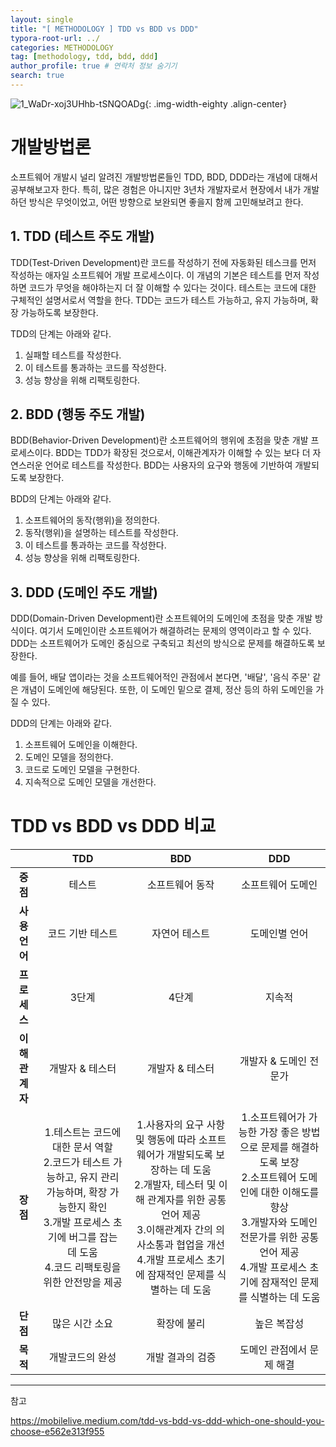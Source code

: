 ```yaml
---
layout: single
title: "[ METHODOLOGY ] TDD vs BDD vs DDD"
typora-root-url: ../
categories: METHODOLOGY
tag: [methodology, tdd, bdd, ddd]
author_profile: true # 연락처 정보 숨기기
search: true
---
```


![1_WaDr-xoj3UHhb-tSNQOADg](/images/2024-07-13-first/1_WaDr-xoj3UHhb-tSNQOADg-0840971.webp){: .img-width-eighty .align-center}

# 개발방법론

소프트웨어 개발시 널리 알려진 개발방법론들인 TDD, BDD, DDD라는 개념에 대해서 공부해보고자 한다.
특히, 많은 경험은 아니지만 3년차 개발자로서 현장에서 내가 개발하던 방식은 무엇이었고, 어떤 방향으로 보완되면 좋을지 함께 고민해보려고 한다.

## 1. TDD (테스트 주도 개발)

TDD(Test-Driven Development)란 코드를 작성하기 전에 자동화된 테스크를 먼저 작성하는 애자일 소프트웨어 개발 프로세스이다. 이 개념의 기본은 테스트를 먼저 작성하면 코드가 무엇을 해야하는지 더 잘 이해할 수 있다는 것이다. 테스트는 코드에 대한 구체적인 설명서로서 역할을 한다. TDD는 코드가 테스트 가능하고, 유지 가능하며, 확장 가능하도록 보장한다.

TDD의 단계는 아래와 같다.

1. 실패할 테스트를 작성한다.
2. 이 테스트를 통과하는 코드를 작성한다.
3. 성능 향상을 위해 리팩토링한다.

## 2. BDD (행동 주도 개발)

BDD(Behavior-Driven Development)란 소프트웨어의 행위에 초점을 맞춘 개발 프로세스이다. BDD는 TDD가 확장된 것으로서, 이해관계자가 이해할 수 있는 보다 더 자연스러운 언어로 테스트를 작성한다. BDD는 사용자의 요구와 행동에 기반하여 개발되도록 보장한다.

BDD의 단계는 아래와 같다.

1. 소프트웨어의 동작(행위)을 정의한다.
2. 동작(행위)을 설명하는 테스트를 작성한다.
3. 이 테스트를 통과하는 코드를 작성한다.
4. 성능 향상을 위해 리팩토링한다.

## 3. DDD (도메인 주도 개발)

DDD(Domain-Driven Development)란 소프트웨어의 도메인에 초점을 맞춘 개발 방식이다. 여기서 도메인이란 소프트웨어가 해결하려는 문제의 영역이라고 할 수 있다. DDD는 소프트웨어가 도메인 중심으로 구축되고 최선의 방식으로 문제를 해결하도록 보장한다.

예를 들어, 배달 앱이라는 것을 소프트웨어적인 관점에서 본다면, '배달', '음식 주문' 같은 개념이 도메인에 해당된다. 또한, 이 도메인 밑으로 결제, 정산 등의 하위 도메인을 가질 수 있다.

DDD의 단계는 아래와 같다.

1. 소프트웨어 도메인을 이해한다.
2. 도메인 모델을 정의한다.
3. 코드로 도메인 모델을 구현한다.
4. 지속적으로 도메인 모델을 개선한다.

# TDD vs BDD vs DDD 비교

|                       |                                                                                               **TDD**                                                                                               |                                                                                                                        **BDD**                                                                                                                        |                                                                                                              **DDD**                                                                                                              |
| :-------------------: | :-------------------------------------------------------------------------------------------------------------------------------------------------------------------------------------------------: | :---------------------------------------------------------------------------------------------------------------------------------------------------------------------------------------------------------------------------------------------------: | :-------------------------------------------------------------------------------------------------------------------------------------------------------------------------------------------------------------------------------: |
|       **중점**        |                                                                                               테스트                                                                                                |                                                                                                                    소프트웨어 동작                                                                                                                    |                                                                                                         소프트웨어 도메인                                                                                                         |
|     **사용 언어**     |                                                                                          코드 기반 테스트                                                                                           |                                                                                                                     자연어 테스트                                                                                                                     |                                                                                                           도메인별 언어                                                                                                           |
|     **프로세스**      |                                                                                                3단계                                                                                                |                                                                                                                         4단계                                                                                                                         |                                                                                                              지속적                                                                                                               |
| **이해 <br />관계자** |                                                                                           개발자 & 테스터                                                                                           |                                                                                                                    개발자 & 테스터                                                                                                                    |                                                                                                      개발자 & 도메인 전문가                                                                                                       |
|       **장점**        | 1.테스트는 코드에 대한 문서 역할 <br />2.코드가 테스트 가능하고, 유지 관리 가능하며, 확장 가능한지 확인 <br />3.개발 프로세스 초기에 버그를 잡는 데 도움 <br />4.코드 리팩토링을 위한 안전망을 제공 | 1.사용자의 요구 사항 및 행동에 따라 소프트웨어가 개발되도록 보장하는 데 도움 <br />2.개발자, 테스터 및 이해 관계자를 위한 공통 언어 제공 <br />3.이해관계자 간의 의사소통과 협업을 개선 <br />4.개발 프로세스 초기에 잠재적인 문제를 식별하는 데 도움 | 1.소프트웨어가 가능한 가장 좋은 방법으로 문제를 해결하도록 보장 <br />2.소프트웨어 도메인에 대한 이해도를 향상 <br />3.개발자와 도메인 전문가를 위한 공통 언어 제공 <br />4.개발 프로세스 초기에 잠재적인 문제를 식별하는 데 도움 |
|       **단점**        |                                                                                           많은 시간 소요                                                                                            |                                                                                                                      확장에 불리                                                                                                                      |                                                                                                            높은 복잡성                                                                                                            |
|       **목적**        |                                                                                           개발코드의 완성                                                                                           |                                                                                                                   개발 결과의 검증                                                                                                                    |                                                                                                     도메인 관점에서 문제 해결                                                                                                     |

---

참고

https://mobilelive.medium.com/tdd-vs-bdd-vs-ddd-which-one-should-you-choose-e562e313f955

